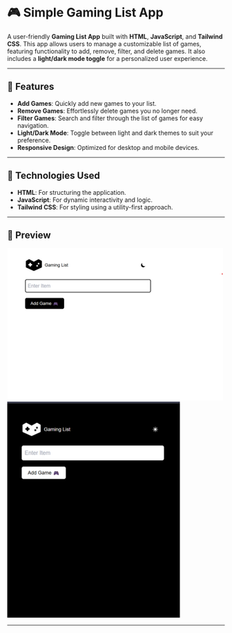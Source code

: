 # 🎮 Simple Gaming List App

A user-friendly **Gaming List App** built with **HTML**, **JavaScript**, and **Tailwind CSS**. This app allows users to manage a customizable list of games, featuring functionality to add, remove, filter, and delete games. It also includes a **light/dark mode toggle** for a personalized user experience.

---

## 🚀 Features

- **Add Games**: Quickly add new games to your list.
- **Remove Games**: Effortlessly delete games you no longer need.
- **Filter Games**: Search and filter through the list of games for easy navigation.
- **Light/Dark Mode**: Toggle between light and dark themes to suit your preference.
- **Responsive Design**: Optimized for desktop and mobile devices.

---

## 🔧 Technologies Used

- **HTML**: For structuring the application.
- **JavaScript**: For dynamic interactivity and logic.
- **Tailwind CSS**: For styling using a utility-first approach.

---

## 📸 Preview

<img src="/images/lightmode.png" alt="Light-Mode" width="500">
<img src="/images/darkmode.png" alt="Dark-Mode" width="400" height="500">

---
